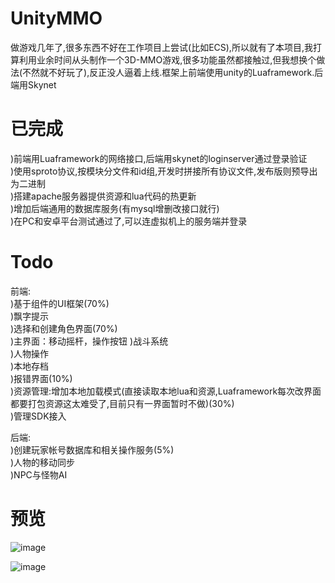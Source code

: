 # UnityMMO
做游戏几年了,很多东西不好在工作项目上尝试(比如ECS),所以就有了本项目,我打算利用业余时间从头制作一个3D-MMO游戏,很多功能虽然都接触过,但我想换个做法(不然就不好玩了),反正没人逼着上线.框架上前端使用unity的Luaframework.后端用Skynet  

# 已完成
)前端用Luaframework的网络接口,后端用skynet的loginserver通过登录验证  
)使用sproto协议,按模块分文件和id组,开发时拼接所有协议文件,发布版则预导出为二进制  
)搭建apache服务器提供资源和lua代码的热更新  
)增加后端通用的数据库服务(有mysql增删改接口就行)  
)在PC和安卓平台测试通过了,可以连虚拟机上的服务端并登录  

# Todo
前端:  
)基于组件的UI框架(70%)  
)飘字提示  
)选择和创建角色界面(70%)  
)主界面：移动摇杆，操作按钮
)战斗系统    
)人物操作  
)本地存档  
)报错界面(10%)  
)资源管理:增加本地加载模式(直接读取本地lua和资源,Luaframework每次改界面都要打包资源这太难受了,目前只有一界面暂时不做)(30%)  
)管理SDK接入  

后端:  
)创建玩家帐号数据库和相关操作服务(5%)  
)人物的移动同步  
)NPC与怪物AI  

# 预览
![image](https://github.com/liuhaopen/UnityMMO/blob/master/Preview/LoginView.jpg)  

![image](https://github.com/liuhaopen/UnityMMO/blob/master/Preview/CreateRole.jpg)